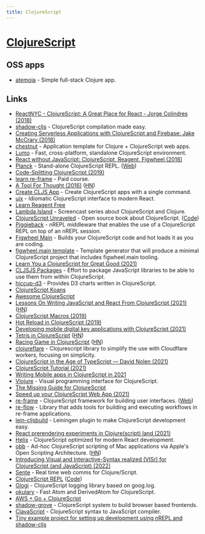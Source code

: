 ```yaml
---
title: ClojureScript
---
```


# [ClojureScript](https://github.com/clojure/clojurescript)

## OSS apps

- [atemoia](https://github.com/souenzzo/atemoia) - Simple full-stack Clojure app.

## Links

- [ReactNYC - ClojureScript: A Great Place for React - Jorge Colindres (2018)](https://www.youtube.com/watch?v=81_p6PSu064)
- [shadow-cljs](https://github.com/thheller/shadow-cljs) - ClojureScript compilation made easy.
- [Creating Serverless Applications with ClojureScript and Firebase: Jake McCrary (2018)](https://www.youtube.com/watch?v=rMqo3lgxe7o)
- [chestnut](https://github.com/plexus/chestnut) - Application template for Clojure + ClojureScript web apps.
- [Lumo](https://github.com/anmonteiro/lumo) - Fast, cross-platform, standalone ClojureScript environment.
- [React without JavaScript: ClojureScript, Reagent, Figwheel (2018)](https://www.youtube.com/watch?v=R07s6JpJICo)
- [Planck](https://github.com/planck-repl/planck) - Stand-alone ClojureScript REPL. ([Web](https://planck-repl.org/))
- [Code-Splitting ClojureScript (2019)](https://code.thheller.com/blog/shadow-cljs/2019/03/03/code-splitting-clojurescript.html)
- [learn re-frame](https://www.learnreframe.com/) - Paid course.
- [A Tool For Thought (2016)](http://swannodette.github.io/2016/06/03/tools-for-thought) ([HN](https://news.ycombinator.com/item?id=11834131))
- [Create CLJS App](https://github.com/filipesilva/create-cljs-app) - Create ClojureScript apps with a single command.
- [uix](https://github.com/roman01la/uix) - Idiomatic ClojureScript interface to modern React.
- [Learn Reagent Free](https://www.jacekschae.com/courses/learn-reagent-free/)
- [Lambda Island](https://lambdaisland.com/) - Screencast series about ClojureScript and Clojure.
- [ClojureScript Unraveled](http://funcool.github.io/clojurescript-unraveled/) - Open source book about ClojureScript. ([Code](https://github.com/funcool/clojurescript-unraveled))
- [Piggieback](https://github.com/nrepl/piggieback) - nREPL middleware that enables the use of a ClojureScript REPL on top of an nREPL session.
- [Figwheel Main](https://github.com/bhauman/figwheel-main) - Builds your ClojureScript code and hot loads it as you are coding.
- [figwheel.main template](https://github.com/bhauman/figwheel-main-template) - Template generator that will produce a minimal ClojureScript project that includes figwheel.main tooling.
- [Learn You a ClojureScript for Great Good (2021)](https://juxt.pro/blog/learn-you-a-cljs)
- [CLJSJS Packages](https://github.com/cljsjs/packages) - Effort to package JavaScript libraries to be able to use them from within ClojureScript.
- [hiccup-d3](https://github.com/rollacaster/hiccup-d3) - Provides D3 charts written in ClojureScript.
- [ClojureScript Koans](http://clojurescriptkoans.com/)
- [Awesome ClojureScript](https://github.com/hantuzun/awesome-clojurescript)
- [Lessons On Writing JavaScript and React From ClojureScript (2021)](https://jerue.org/blog/lessons-on-writing-javascript-and-react-from-clojurescript/) ([HN](https://news.ycombinator.com/item?id=27089576))
- [ClojureScript Macros (2019)](https://code.thheller.com/blog/shadow-cljs/2019/10/12/clojurescript-macros.html)
- [Hot Reload in ClojureScript (2019)](https://code.thheller.com/blog/shadow-cljs/2019/08/25/hot-reload-in-clojurescript.html)
- [Developing mobile digital key applications with ClojureScript (2021)](https://vouch.io/developing-mobile-digital-key-applications-with-clojurescript/)
- [Tetris in ClojureScript](https://shaunlebron.github.io/t3tr0s-slides/#0) ([HN](https://news.ycombinator.com/item?id=27499904))
- [Racing Game in ClojureScript](https://github.com/ertugrulcetin/racing-game-cljs) ([HN](https://news.ycombinator.com/item?id=27597987))
- [clojureflare](https://github.com/sauercrowd/clojureflare) - Clojurescript library to simplify the use with Cloudflare workers, focusing on simplicity.
- [ClojureScript in the Age of TypeScript — David Nolen (2021)](https://www.youtube.com/watch?v=3HxVMGaiZbc)
- [ClojureScript Tutorial (2021)](https://purelyfunctional.tv/guide/clojurescript-tutorial/)
- [Writing Mobile apps in ClojureScript in 2021](https://www.juxt.pro/blog/clojurescript-native-apps-2021)
- [Vlojure](https://github.com/Ella-Hoeppner/Vlojure) - Visual programming interface for ClojureScript.
- [The Missing Guide for ClojureScript](https://github.com/dundalek/clojurescript-guide)
- [Speed up your ClojureScript Web App (2021)](https://www.juxt.pro/blog/clojurescript-app-performance)
- [re-frame](https://github.com/Day8/re-frame) - ClojureScript framework for building user interfaces. ([Web](http://day8.github.io/re-frame/))
- [re-flow](https://github.com/Guaranteed-Rate/re-flow) - Library that adds tools for building and executing workflows in re-frame applications.
- [lein-cljsbuild](https://github.com/emezeske/lein-cljsbuild) - Leiningen plugin to make ClojureScript development easy.
- [React prerendering experiments in Clojure(script) land (2021)](https://www.arthurbrrs.me/prerendering-react-clojurescript-land)
- [Helix](https://github.com/lilactown/helix) - ClojureScript optimized for modern React development.
- [obb](https://github.com/babashka/obb) - Ad-hoc ClojureScript scripting of Mac applications via Apple's Open Scripting Architecture. ([HN](https://news.ycombinator.com/item?id=29779353))
- [Introducing Visual and Interactive-Syntax realized (VISr) for ClojureScript (and JavaScript) (2022)](https://prl.ccs.neu.edu/blog/2022/01/06/introducing-visual-and-interactive-syntax-realized-visr-for-clojurescript-and-javascript/)
- [Sente](https://github.com/ptaoussanis/sente) - Real time web comms for Clojure/Script.
- [ClojureScript REPL](https://clojurescript.io/) ([Code](https://github.com/arichiardi/replumb))
- [Glogi](https://github.com/lambdaisland/glogi) - ClojureScript logging library based on goog.log.
- [okulary](https://github.com/funcool/okulary) - Fast Atom and DerivedAtom for ClojureScript.
- [AWS + Go + ClojureScript](https://github.com/nathants/aws-gocljs)
- [shadow-grove](https://github.com/thheller/shadow-grove) - ClojureScript system to build browser based frontends.
- [ClavaScript](https://github.com/clavascript/clavascript) - ClojureScript syntax to JavaScript compiler.
- [Tiny example project for setting up development using nREPL and shadow-cljs](https://github.com/PEZ/shadow-w-backend)
